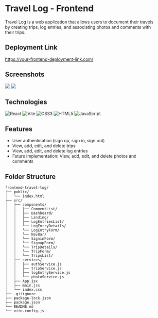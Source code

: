 # Travel Log - Frontend

Travel Log is a web application that allows users to document their travels by creating trips, log entries, and associating photos and comments with their trips.

## Deployment Link
<a href='https://your-frontend-deployment-link.com/'>https://your-frontend-deployment-link.com/</a>

## Screenshots
<img src="https://i.imgur.com/8FE2NeH.png">
<img src="https://i.imgur.com/Kerldxq.png">

## Technologies
![React](https://img.shields.io/badge/React-%2320232a.svg?style=for-the-badge&logo=react&logoColor=%2361DAFB)
![Vite](https://img.shields.io/badge/Vite-646CFF.svg?style=for-the-badge&logo=vite&logoColor=white)
![CSS3](https://img.shields.io/badge/css3-%231572B6.svg?style=for-the-badge&logo=css3&logoColor=white)
![HTML5](https://img.shields.io/badge/html5-%23E34F26.svg?style=for-the-badge&logo=html5&logoColor=white)
![JavaScript](https://img.shields.io/badge/javascript-%23323330.svg?style=for-the-badge&logo=javascript&logoColor=%23F7DF1E)


## Features

- User authentication (sign up, sign in, sign out)
- View, add, edit, and delete trips
- View, add, edit, and delete log entries
- Future implementation: View, add, edit, and delete photos and comments


## Folder Structure

```plaintext
frontend-travel-log/
├── public/
│   └── index.html
├── src/
│   ├── components/
│   │   ├── CommentList/
│   │   ├── Dashboard/
│   │   ├── Landing/
│   │   ├── LogEntriesList/
│   │   └── LogEntryDetails/
│   │   └── LogEntryForm/
│   │   └── NavBar/
│   │   └── SigninForm/
│   │   └── SignupForm/
│   │   └── TripDetails/
│   │   └── TripForm/
│   │   └── TripsList/
│   ├── services/
│   │   ├── authService.js
│   │   ├── tripService.js
│   │   ├── logEntryService.js
│   │   └── photoService.js
│   ├── App.jsx
│   ├── main.jsx
│   └── index.css
├── .gitignore
├── package-lock.json
├── package.json
└── README.md
└── vite.config.js
